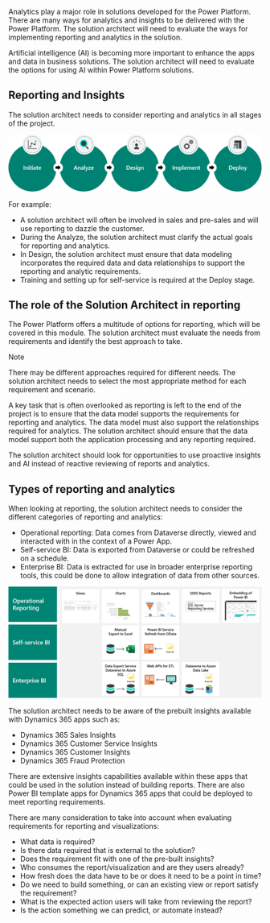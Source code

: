 Analytics play a major role in solutions developed for the Power Platform. There are many ways for analytics and insights to be delivered with the Power Platform. The solution architect will need to evaluate the ways for implementing reporting and analytics in the solution.

Artificial intelligence (AI) is becoming more important to enhance the apps and data in business solutions. The solution architect will need to evaluate the options for using AI within Power Platform solutions.

## Reporting and Insights

The solution architect needs to consider reporting and analytics in all stages of the project.

![Diagram of project stages.](../media/1-stages.png)

For example:

- A solution architect will often be involved in sales and pre-sales and will use reporting to dazzle the customer.
- During the Analyze, the solution architect must clarify the actual goals for reporting and analytics.
- In Design, the solution architect must ensure that data modeling incorporates the required data and data relationships to support the reporting and analytic requirements.
- Training and setting up for self-service is required at the Deploy stage.

## The role of the Solution Architect in reporting

The Power Platform offers a multitude of options for reporting, which will be covered in this module. The solution architect must evaluate the needs from requirements and identify the best approach to take.

> [!NOTE]
> There may be different approaches required for different needs. The solution architect needs to select the most appropriate method for each requirement and scenario.

A key task that is often overlooked as reporting is left to the end of the project is to ensure that the data model supports the requirements for reporting and analytics. The data model must also support the relationships required for analytics. The solution architect should ensure that the data model support both the application processing and any reporting required.

The solution architect should look for opportunities to use proactive insights and AI instead of reactive reviewing of reports and analytics.

## Types of reporting and analytics

When looking at reporting, the solution architect needs to consider the different categories of reporting and analytics:

- Operational reporting: Data comes from Dataverse directly, viewed and interacted with in the context of a Power App.
- Self-service BI: Data is exported from Dataverse or could be refreshed on a schedule.
- Enterprise BI: Data is extracted for use in broader enterprise reporting tools, this could be done to allow integration of data from other sources.

![Diagram of types of reporting.](../media/1-types-of-reporting.png)

The solution architect needs to be aware of the prebuilt insights available with Dynamics 365 apps such as:

- Dynamics 365 Sales Insights
- Dynamics 365 Customer Service Insights
- Dynamics 365 Customer Insights
- Dynamics 365 Fraud Protection

There are extensive insights capabilities available within these apps that could be used in the solution instead of building reports. There are also Power BI template apps for Dynamics 365 apps that could be deployed to meet reporting requirements.

There are many consideration to take into account when evaluating requirements for reporting and visualizations:

- What data is required?
- Is there data required that is external to the solution?
- Does the requirement fit with one of the pre-built insights?
- Who consumes the report/visualization and are they users already?
- How fresh does the data have to be or does it need to be a point in time?
- Do we need to build something, or can an existing view or report satisfy the requirement?
- What is the expected action users will take from reviewing the report?
- Is the action something we can predict, or automate instead?
